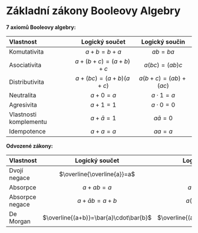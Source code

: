 # Základní zákony Booleovy Algebry

**7 axiomů Booleovy algebry:**

|Vlastnost|Logický součet|Logický součin|
|:--|:--:|:--:|
|Komutativita|$a+b=b+a$|$ab=ba$|
|Asociativita|$a+(b+c)=(a+b)+c$|$a(bc)=(ab)c$|
|Distributivita|$a+(bc)=(a+b)(a+c)$|$a(b+c)=(ab)+(ac)$|
|Neutralita|$a+0=a$|$a\cdot1=a$|
|Agresivita|$a+1=1$|$a\cdot0=0$|
|Vlastnosti komplementu|$a+\bar{a}=1$|$a\bar{a}=0$|
|Idempotence|$a+a=a$|$aa=a$|

**Odvozené zákony:**

|Vlastnost|Logický součet|Logický součin|
|:--|:--:|:--:|
|Dvojí negace|$\overline{\overline{a}}=a$|
|Absorpce|$a+ab=a$|$a(a+b)=a$|
|Absorpce negace|$a+\bar{a}b=a+b$|$a(\bar{a}+b)=ab$|
|De Morgan|$\overline{(a+b)}=\bar{a}\cdot\bar{b}$|$\overline{(ab)}=\bar{a}+\bar{b}$|